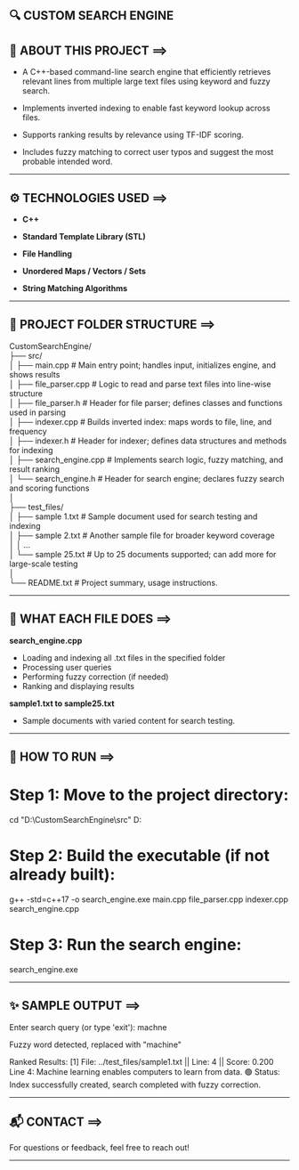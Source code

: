 ## 🔍 CUSTOM SEARCH ENGINE

## 🧠 ABOUT THIS PROJECT ==>

- A C++-based command-line search engine that efficiently retrieves relevant lines from multiple large text files using keyword and fuzzy search.

- Implements inverted indexing to enable fast keyword lookup across files.

- Supports ranking results by relevance using TF-IDF scoring.

- Includes fuzzy matching to correct user typos and suggest the most probable intended word.

---

## ⚙ TECHNOLOGIES USED ==>

- **C++**

- **Standard Template Library (STL)**

- **File Handling**

- **Unordered Maps / Vectors / Sets**

- **String Matching Algorithms**

---

## 📁 PROJECT FOLDER STRUCTURE ==>

CustomSearchEngine/<br>
├── src/<br>
│   ├── main.cpp              # Main entry point; handles input, initializes engine, and shows results<br>
│   ├── file_parser.cpp       # Logic to read and parse text files into line-wise structure<br>
│   ├── file_parser.h         # Header for file parser; defines classes and functions used in parsing<br>
│   ├── indexer.cpp           # Builds inverted index: maps words to file, line, and frequency<br>
│   ├── indexer.h             # Header for indexer; defines data structures and methods for indexing<br>
│   ├── search_engine.cpp     # Implements search logic, fuzzy matching, and result ranking<br>
│   └── search_engine.h       # Header for search engine; declares fuzzy search and scoring functions<br>
│<br>
├── test_files/<br>
│   ├── sample  1.txt         # Sample document used for search testing and indexing<br>
│   ├── sample  2.txt         # Another sample file for broader keyword coverage<br>
│   │   ...<br>
│   └── sample 25.txt         # Up to 25 documents supported; can add more for large-scale testing<br>
│<br>
└── README.txt                # Project summary, usage instructions.

---

## 📝 WHAT EACH FILE DOES ==>

**search_engine.cpp**
- Loading and indexing all .txt files in the specified folder
- Processing user queries
- Performing fuzzy correction (if needed)
- Ranking and displaying results

**sample1.txt to sample25.txt**
- Sample documents with varied content for search testing.

---

## 🚀 HOW TO RUN ==>

# Step 1: Move to the project directory:
cd "D:\CustomSearchEngine\src"
D:

# Step 2: Build the executable (if not already built):
g++ -std=c++17 -o search_engine.exe main.cpp file_parser.cpp indexer.cpp search_engine.cpp

# Step 3: Run the search engine:
search_engine.exe

---

## ✨ SAMPLE OUTPUT ==>

Enter search query (or type 'exit'): machne

Fuzzy word detected, replaced with "machine"

Ranked Results:
[1] File: ../test_files/sample1.txt    ||    Line: 4    ||    Score: 0.200
Line 4: Machine learning enables computers to learn from data.
🟢 Status: Index successfully created, search completed with fuzzy correction.

---

## 📬 CONTACT ==>

For questions or feedback, feel free to reach out!


---

